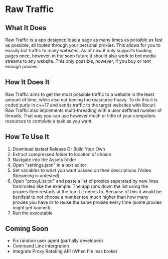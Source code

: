 # Raw Traffic


## What It Does
Raw Traffic is a app designed load a page as many times as possible as fast as possible, all routed through your personal proxies. This allows for you to eassily bot traffic to many websites. As of now it only supports loading pages once, however, in the soon future it should also work to bot media streams to any website. This only possible, however, if you buy or rent enough proxies.

## How It Does It
Raw Traffic aims to get the most possible traffic to a website in the least amount of time, while also not beeing too reasource heavy. To do this it is coded purly in c++17 and sends traffic to the target websites with libcurl. Raw Traffic also implements multi-threading with a user deffined number of threads. That way you can use however much or little of your computers resources to complete a task as you want.

## How To Use It
1) Download lastest Release Or Build Your Own
2) Extract compressed folder to location of choice
3) Navigate into the Assets folder
4) Open "settings.json" in a text editor
5) Set variables to what you want bassed on their descriptions (Video Streaming is untested)
6) Open "proxyList.txt" and paste a list of proxies seperated by new lines formmated like the example. The app runs down the list using the proxies then restarts at the top if it needs to. Because of this it would be benifsial to not choose a number too much higher than how many proxies you have or to reuse the same proxies every time (some proxies might get banned)
7) Run the executable

## Coming Soon
 - Fix random user agent (partially developed)
 - Command Line Intergration
 - Integrate Proxy Rotating API (When I'm less broke)
